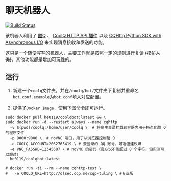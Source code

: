 # 聊天机器人
[![Build Status](https://dev.azure.com/he0119/CoolQBot/_apis/build/status/he0119.CoolQBot?branchName=master)](https://dev.azure.com/he0119/CoolQBot/_build/latest?definitionId=5&branchName=master)

该机器人利用了
[酷Q](https://cqp.cc/)
、
[CoolQ HTTP API 插件](https://github.com/richardchien/coolq-http-api)
以及
[CQHttp Python SDK with Asynchronous I/O](https://github.com/richardchien/python-aiocqhttp)
来实现消息接收和发送的功能。

这只是一个随便写写的机器人，主要工作就是按照一定的规则进行复读 ~~(模仿人类)~~，其他功能都是增加可玩性的。

## 运行
1. 新建一个`coolq`文件夹，并在`/coolq/bot/`文件夹下复制并重命名`bot.conf.example`为`bot.conf`填入对应配置。

2. 提供了`Docker Image`，使用下图命令即可运行。
```shell
sudo docker pull he0119/coolqbot:latest && \
sudo docker run -d --restart always --name cqhttp
  -v $(pwd)/coolq:/home/user/coolq \  # 将宿主目录挂载到容器内用于持久化酷 Q 的程序文件
  -p 9000:9000 \  # noVNC 端口，用于从浏览器控制酷 Q
  -e COOLQ_ACCOUNT=2062765419 \ # 要登录的 QQ 账号，可选但建议填
  -e VNC_PASSWD=12345687 \ # noVNC 的密码（官方说不能超过 8 个字符，但实测可以超过）
  he0119/coolqbot:latest

# docker run -ti --rm --name cqhttp-test \
#   -e COOLQ_URL=http://dlsec.cqp.me/cqp-tuling \ #专业版
```